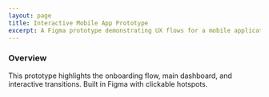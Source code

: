```yaml
---
layout: page
title: Interactive Mobile App Prototype
excerpt: A Figma prototype demonstrating UX flows for a mobile application.
---
```


### Overview
This prototype highlights the onboarding flow, main dashboard, and interactive transitions. Built in Figma with clickable hotspots.
